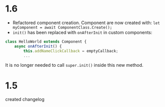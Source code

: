 # 1.6
- Refactored component creation. Component are now created with:
`let myComponent = await ComponentClass.Create();`
- `init()` has been replaced with `onAfterInit` in custom components:
```javascript
class HelloWorld extends Component {
    async onAfterInit() {
        this.addNameClickCallback = emptyCallback;
        ...
```
It is no longer needed to call `super.init()` inside this new method.

# 1.5
created changelog
